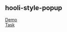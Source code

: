 ## hooli-style-popup
[Demo](https://yaroslavyarynych.github.io/hooli-style-popup/)\
[Task](https://kottans.org/frontend/tasks/html-css-popup.html)
